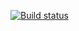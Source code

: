 [![Build status](https://ci.appveyor.com/api/projects/status/dwj7wpj7992uc2br/branch/master?svg=true)](https://ci.appveyor.com/project/Artem4812/pageobj/branch/master)
